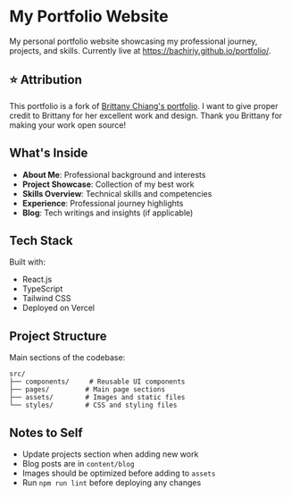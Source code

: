 # My Portfolio Website

My personal portfolio website showcasing my professional journey, projects, and skills. Currently live at https://bachiriy.github.io/portfolio/.

## ⭐ Attribution

This portfolio is a fork of [Brittany Chiang's portfolio](https://brittanychiang.com). I want to give proper credit to Brittany for her excellent work and design. 
Thank you Brittany for making your work open source! 

## What's Inside

- **About Me**: Professional background and interests
- **Project Showcase**: Collection of my best work
- **Skills Overview**: Technical skills and competencies
- **Experience**: Professional journey highlights
- **Blog**: Tech writings and insights (if applicable)

## Tech Stack

Built with:
- React.js
- TypeScript
- Tailwind CSS
- Deployed on Vercel

## Project Structure

Main sections of the codebase:
```
src/
├── components/     # Reusable UI components
├── pages/         # Main page sections
├── assets/        # Images and static files
└── styles/        # CSS and styling files
```

## Notes to Self

- Update projects section when adding new work
- Blog posts are in `content/blog`
- Images should be optimized before adding to `assets`
- Run `npm run lint` before deploying any changes
